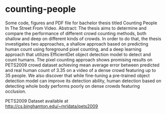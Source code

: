 # counting-people
Some code, figures and PDF file for bachelor thesis titled Counting People In The Street From Video.
Abstract:
The thesis aims to determine and compare the performance of different crowd counting methods, both shallow and deep on different kinds of crowds. In order to do that, the thesis investigates two approaches, a shallow approach based on predicting human count using foreground pixel counting, and a deep learning approach that utilizes EfficientDet object detection model to detect and count humans. The pixel counting approach shows promising results on PETS2009 crowd dataset achieving mean average error between predicted and real human count of 3.35 on a video of a dense crowd featuring up to 35 people. We also discover that while fine-tuning a pre-trained object detection model can improve its detection ability, human detection based on detecting whole body performs poorly on dense crowds featuring occlusion. 

PETS2009 Dataset available at http://cs.binghamton.edu/~mrldata/pets2009
